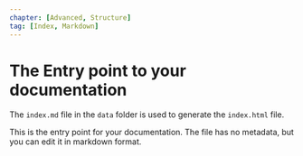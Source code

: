 ```yaml
---
chapter: [Advanced, Structure]
tag: [Index, Markdown]
---
```


# The Entry point to your documentation

The `index.md` file in the `data` folder is used to generate the `index.html` file.

This is the entry point for your documentation.
The file has no metadata, but you can edit it in markdown format.
